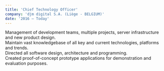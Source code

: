 ```yaml
---
title: 'Chief Technology Officer'
company: 'djm digital S.A. (Liège - BELGIUM)'
date: '2016 – Today'
---
```


Management of development teams, multiple projects, server infrastructure and new product design.\
Maintain vast knowledgebase of all key and current technologies, platforms and trends.\
Directed all software design, architecture and programming.\
Created proof-of-concept prototype applications for demonstration and evaluation purposes.
